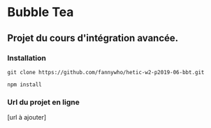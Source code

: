 # Bubble Tea

## Projet du cours d'intégration avancée.

### Installation
`git clone https://github.com/fannywho/hetic-w2-p2019-06-bbt.git`

`npm install`

### Url du projet en ligne
[url à ajouter]



